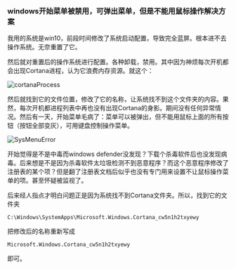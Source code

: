 ### windows开始菜单被禁用，可弹出菜单，但是不能用鼠标操作解决方案



我用的系统是win10，前段时间修改了系统启动配置，导致完全蓝屏。根本进不去操作系统。无奈重置了它。

然后就对重置后的操作系统进行配置。各种卸载，禁用。其中因为神烦每次开机都会出现Cortana进程，认为它浪费内存资源。就这个：

![cortanaProcess](C:\Users\Administrator\Desktop\MyBlogs-ING\OS运维\images\cortanaProcess.png)



然后就找到它的文件位置，修改了它的名称，让系统找不到这个文件夹的内容。果然，每次开机都进程列表中再也没有出现Cortana的身影。期间没有任何异常情况。然后有一天，开始菜单毛病了：菜单可以被弹出，但不能用鼠标上面的所有按钮（按钮全部变灰），可用键盘控制操作菜单。

![SysMenuError](C:\Users\Administrator\Desktop\MyBlogs-ING\OS运维\images\SysMenuError.png)



开始觉得是不是中毒而windows defender没发现？下载个杀毒软件后也没发现病毒。后来想是不是因为杀毒软件太垃圾检测不到恶意程序？而这个恶意程序修改了注册表的某个项？但是翻了注册表文档后似乎也没有专门用来设置不让鼠标操作菜单的项。甚至怀疑被监视了。

后来经人指点才明白问题正是因为系统找不到Cortana文件夹。所以，找到它的文件夹

```
C:\Windows\SystemApps\Microsoft.Windows.Cortana_cw5n1h2txyewy
```

把修改后的名称重新写成

```
Microsoft.Windows.Cortana_cw5n1h2txyewy
```

即可。